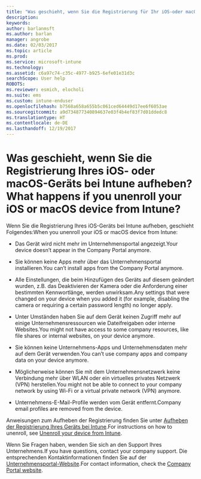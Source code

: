 ```yaml
---
title: "Was geschieht, wenn Sie die Registrierung für Ihr iOS-oder macOS-Gerät aufheben? | Microsoft Docs"
description: 
keywords: 
author: barlanmsft
ms.author: barlan
manager: angrobe
ms.date: 02/03/2017
ms.topic: article
ms.prod: 
ms.service: microsoft-intune
ms.technology: 
ms.assetid: c6a97c74-c35c-4977-b925-6efe01e31d3c
searchScope: User help
ROBOTS: 
ms.reviewer: esmich, elocholi
ms.suite: ems
ms.custom: intune-enduser
ms.openlocfilehash: b7568a658a655b5c061ced64449d17ee6f6053ae
ms.sourcegitcommit: a9d734877340894637e03f4b4ef83f7d01ddedc8
ms.translationtype: HT
ms.contentlocale: de-DE
ms.lasthandoff: 12/19/2017
---
```

# <a name="what-happens-if-you-unenroll-your-ios-or-macos-device-from-intune"></a><span data-ttu-id="88881-103">Was geschieht, wenn Sie die Registrierung Ihres iOS- oder macOS-Geräts bei Intune aufheben?</span><span class="sxs-lookup"><span data-stu-id="88881-103">What happens if you unenroll your iOS or macOS device from Intune?</span></span>

<span data-ttu-id="88881-104">Wenn Sie die Registrierung Ihres iOS-Geräts bei Intune aufheben, geschieht Folgendes:</span><span class="sxs-lookup"><span data-stu-id="88881-104">When you unenroll your iOS or macOS device from Intune:</span></span>

-   <span data-ttu-id="88881-105">Das Gerät wird nicht mehr im Unternehmensportal angezeigt.</span><span class="sxs-lookup"><span data-stu-id="88881-105">Your device doesn’t appear in the Company Portal anymore.</span></span>

-   <span data-ttu-id="88881-106">Sie können keine Apps mehr über das Unternehmensportal installieren.</span><span class="sxs-lookup"><span data-stu-id="88881-106">You can’t install apps from the Company Portal anymore.</span></span>

-   <span data-ttu-id="88881-107">Alle Einstellungen, die beim Hinzufügen des Geräts auf diesem geändert wurden, z.B. das Deaktivieren der Kamera oder die Anforderung einer bestimmten Kennwortlänge, werden unwirksam.</span><span class="sxs-lookup"><span data-stu-id="88881-107">Any settings that were changed on your device when you added it (for example, disabling the camera or requiring a certain password length) no longer apply.</span></span>

-   <span data-ttu-id="88881-108">Unter Umständen haben Sie auf dem Gerät keinen Zugriff mehr auf einige Unternehmensressourcen wie Dateifreigaben oder interne Websites.</span><span class="sxs-lookup"><span data-stu-id="88881-108">You might not have access to some company resources, like file shares or internal websites, on your device anymore.</span></span>

-   <span data-ttu-id="88881-109">Sie können keine Unternehmens-Apps und Unternehmensdaten mehr auf dem Gerät verwenden.</span><span class="sxs-lookup"><span data-stu-id="88881-109">You can’t use company apps and company data on your device anymore.</span></span>

-   <span data-ttu-id="88881-110">Möglicherweise können Sie mit dem Unternehmensnetzwerk keine Verbindung mehr über WLAN oder ein virtuelles privates Netzwerk (VPN) herstellen.</span><span class="sxs-lookup"><span data-stu-id="88881-110">You might not be able to connect to your company network by using Wi-Fi or a virtual private network (VPN) anymore.</span></span>

-   <span data-ttu-id="88881-111">Unternehmens-E-Mail-Profile werden vom Gerät entfernt.</span><span class="sxs-lookup"><span data-stu-id="88881-111">Company email profiles are removed from the device.</span></span>

<span data-ttu-id="88881-112">Anweisungen zum Aufheben der Registrierung finden Sie unter [Aufheben der Registrierung Ihres Geräts bei Intune](unenroll-your-device-from-intune-ios.md).</span><span class="sxs-lookup"><span data-stu-id="88881-112">For instructions on how to unenroll, see [Unenroll your device from Intune](unenroll-your-device-from-intune-ios.md).</span></span>

<span data-ttu-id="88881-113">Wenn Sie Fragen haben, wenden Sie sich an den Support Ihres Unternehmens.</span><span class="sxs-lookup"><span data-stu-id="88881-113">If you have questions, contact your company support.</span></span> <span data-ttu-id="88881-114">Die entsprechenden Kontaktinformationen finden Sie auf der [Unternehmensportal-Website](https://portal.manage.microsoft.com#HelpDeskDialog).</span><span class="sxs-lookup"><span data-stu-id="88881-114">For contact information, check the [Company Portal website](https://portal.manage.microsoft.com#HelpDeskDialog).</span></span>
